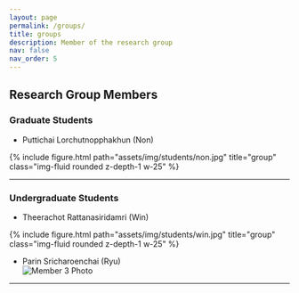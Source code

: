 ```yaml
---
layout: page
permalink: /groups/
title: groups
description: Member of the research group
nav: false
nav_order: 5
---
```


## Research Group Members

### Graduate Students

- Puttichai Lorchutnopphakhun (Non)   
<div class="row mt-3">
    <div class="col">
        {% include figure.html path="assets/img/students/non.jpg" title="group" class="img-fluid rounded z-depth-1 w-25" %}
    </div>
</div>

--- 

### Undergraduate Students

- Theerachot Rattanasiridamri (Win)  
<div class="row mt-3">
    <div class="col">
        {% include figure.html path="assets/img/students/win.jpg" title="group" class="img-fluid rounded z-depth-1 w-25" %}
    </div>
</div>

- Parin Sricharoenchai (Ryu)  
![Member 3 Photo](path/to/photo3.jpg)

--- 